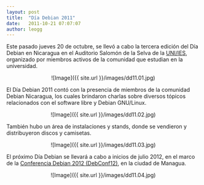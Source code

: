 ```yaml
---
layout: post
title:  "Día Debian 2011"
date:   2011-10-21 07:07:07
author: leogg
---
```


Este pasado jueves 20 de octubre, se llevó a cabo la tercera edición del Día Debian en Nicaragua en el Auditorio Salomón de la Selva de la [UNI/IES](http://www.uni.edu.ni), organizado por miembros activos de la comunidad que estudian en la universidad.

<p align="center">
![Image]({{ site.url }}/images/dd11.01.jpg)
<p>

El Día Debian 2011 contó con la presencia de miembros de la comunidad Debian Nicaragua, los cuales brindaron charlas sobre diversos tópicos relacionados con el software libre y Debian GNU/Linux.

<p align="center">
![Image]({{ site.url }}/images/dd11.02.jpg)
<p>

También hubo un área de instalaciones y stands, donde se vendieron y distribuyeron discos y camisetas.

<p align="center">
![Image]({{ site.url }}/images/dd11.03.jpg)
<p>

El próximo Día Debian se llevará a cabo a inicios de julio 2012, en el marco de la [Conferencia Debian 2012 (DebConf12)](http://debconf12.debconf.org), en la ciudad de Managua.

<p align="center">
![Image]({{ site.url }}/images/dd11.04.jpg)
<p>
